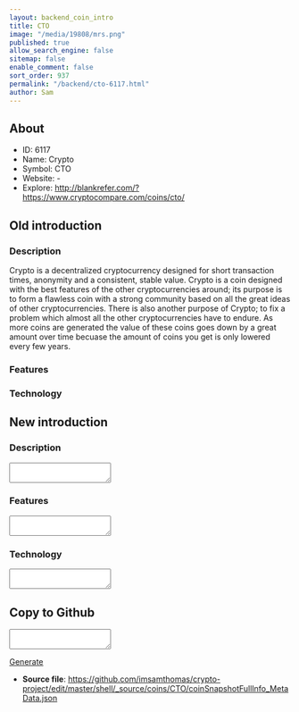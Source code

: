 ```yaml
---
layout: backend_coin_intro
title: CTO
image: "/media/19808/mrs.png"
published: true
allow_search_engine: false
sitemap: false
enable_comment: false
sort_order: 937
permalink: "/backend/cto-6117.html"
author: Sam
---
```


## About

- ID: 6117
- Name: Crypto
- Symbol: CTO
- Website: -
- Explore: http://blankrefer.com/?https://www.cryptocompare.com/coins/cto/


## Old introduction

### Description

<p><span>Crypto is a decentralized cryptocurrency designed for short transaction times, anonymity and a consistent, stable value. Crypto is a coin designed with the best features of the other cryptocurrencies around; its purpose is to form a flawless coin with a strong community based on all the great ideas of other cryptocurrencies. There is also another purpose of Crypto; to fix a problem which almost all the other cryptocurrencies have to endure. As more coins are generated the value of these coins goes down by a great amount over time becuase the amount of coins you get is only lowered every few years.</span></p>

### Features


### Technology




## New introduction


### Description
<textarea id="meta_description" name="description"></textarea>

### Features
<textarea id="meta_features" name="features"></textarea>

### Technology
<textarea id="meta_technology" name="technology"></textarea>


## Copy to Github

<textarea id="coinsnapshotfullinfo_metadata"></textarea>

<a href="#gen" onclick="generateMetaDatJson()">Generate</a>

- **Source file**: <a href="https://github.com/imsamthomas/crypto-project/edit/master/shell/_source/coins/CTO/coinSnapshotFullInfo_MetaData.json">https://github.com/imsamthomas/crypto-project/edit/master/shell/_source/coins/CTO/coinSnapshotFullInfo_MetaData.json</a>

